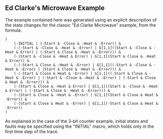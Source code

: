 ## Ed Clarke's Microwave Example

The example contained here was generated using an explicit description of the state changes for the classic "Ed Clarke Microwave" example, from the formula:

```
(
    (-INITIAL | (-Start & -Close & -Heat & -Error)) &
    (-(-Start & -Close & -Heat & -Error) | G[1,1]((Start & -Close & -Heat & Error) | (-Start & Close & -Heat & -Error))) &
    (-(Start & -Close & -Heat & Error) | G[1,1](Start & Close & -Heat & Error)) &
    (-(-Start & Close & -Heat & -Error) | G[1,1]((-Start & -Close & -Heat & -Error) | (Start & Close & -Heat & -Error))) &
    (-(-Start & Close & Heat & -Error) | G[1,1]((-Start & Close & -Heat & -Error) | (-Start & -Close & -Heat & -Error) | (-Start & Close & Heat & -Error))) &
    (-(Start & Close & -Heat & Error) | G[1,1]((Start & -Close & -Heat & Error) | (-Start & Close & -Heat & -Error))) &
    (-(Start & Close & -Heat & -Error) | G[1,1](Start & Close & Heat & -Error)) &
    (-(Start & Close & Heat & -Error) | G[1,1](-Start & Close & Heat & -Error))
)

```

As explained in the case of the 3-bit counter example, initial states and faults may be specified using the "INITIAL" macro, which holds only in the first time step of the trace.
